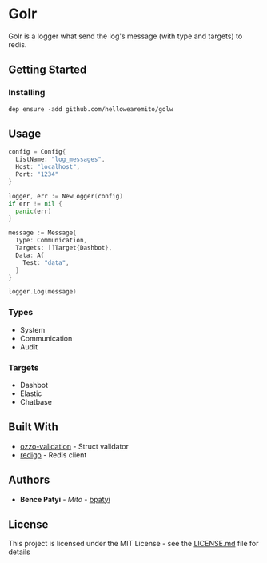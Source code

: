 # Golr

Golr is a logger what send the log's message (with type and targets) to redis.

## Getting Started

### Installing

```
dep ensure -add github.com/hellowearemito/golw
```

## Usage

```go
config = Config{
  ListName: "log_messages",
  Host: "localhost",
  Port: "1234"
}

logger, err := NewLogger(config)
if err != nil {
  panic(err)
}

message := Message{
  Type: Communication,
  Targets: []Target{Dashbot},
  Data: A{
    Test: "data",
  }
}

logger.Log(message)
```

### Types

* System
* Communication
* Audit

### Targets

* Dashbot
* Elastic
* Chatbase

## Built With

* [ozzo-validation](https://github.com/go-ozzo/ozzo-validation) - Struct validator
* [redigo](https://github.com/gomodule/redigo) - Redis client


## Authors

* **Bence Patyi** - *Mito* - [bpatyi](https://github.com/bpatyi)

## License

This project is licensed under the MIT License - see the [LICENSE.md](LICENSE.md) file for details
